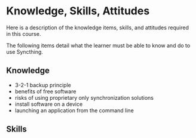 # Knowledge, Skills, Attitudes

Here is a description of the knowledge items, skills, and attitudes required in this course.

The following items detail what the learner must be able to know and do to use Syncthing.

## Knowledge

* 3-2-1 backup principle
* benefits of free software
* risks of using proprietary only synchronization solutions
* install software on a device
* launching an application from the command line

## Skills
